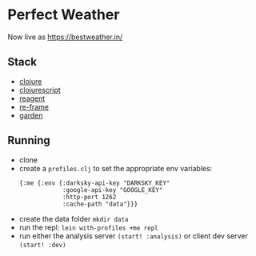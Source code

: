# Perfect Weather

Now live as https://bestweather.in/

## Stack

  - [clojure](https://clojure.org/)
  - [clojurescript](https://clojurescript.org/)
  - [reagent](https://github.com/reagent-project/reagent)
  - [re-frame](https://github.com/Day8/re-frame)
  - [garden](https://github.com/noprompt/garden/)

## Running

- clone
- create a `profiles.clj` to set the appropriate env variables:
  ```
  {:me {:env {:darksky-api-key "DARKSKY_KEY"
              :google-api-key "GOOGLE_KEY"
              :http-port 1262
              :cache-path "data"}}}
  ```
- create the data folder `mkdir data`
- run the repl: `lein with-profiles +me repl`
- run either the analysis server `(start! :analysis)` or client dev server `(start! :dev)`
